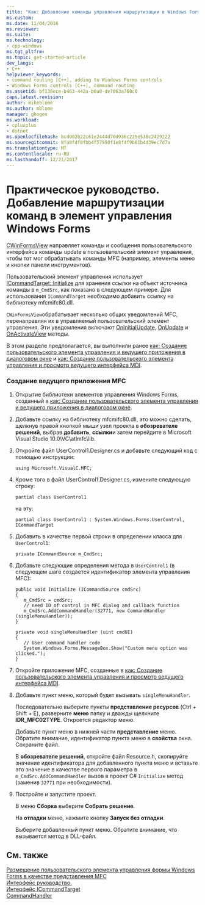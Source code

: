 ```yaml
---
title: "Как: Добавление команды управления маршрутизации в Windows Forms | Документы Microsoft"
ms.custom: 
ms.date: 11/04/2016
ms.reviewer: 
ms.suite: 
ms.technology:
- cpp-windows
ms.tgt_pltfrm: 
ms.topic: get-started-article
dev_langs:
- C++
helpviewer_keywords:
- command routing [C++], adding to Windows Forms controls
- Windows Forms controls [C++], command routing
ms.assetid: bf138ece-b463-442a-b0a0-de7063a760c0
caps.latest.revision: 
author: mikeblome
ms.author: mblome
manager: ghogen
ms.workload:
- cplusplus
- dotnet
ms.openlocfilehash: bcd082b22c61e2444d70d936c225e538c2429222
ms.sourcegitcommit: 8fa8fdf0fbb4f57950f1e8f4f9b81b4d39ec7d7a
ms.translationtype: MT
ms.contentlocale: ru-RU
ms.lasthandoff: 12/21/2017
---
```

# <a name="how-to-add-command-routing-to-the-windows-forms-control"></a>Практическое руководство. Добавление маршрутизации команд в элемент управления Windows Forms
[CWinFormsView](../mfc/reference/cwinformsview-class.md) направляет команды и сообщения пользовательского интерфейса команды update в пользовательский элемент управления, чтобы тот мог обрабатывать команды MFC (например, элементы меню и кнопки панели инструментов).  
  
 Пользовательский элемент управления использует [ICommandTarget::Initialize](../mfc/reference/icommandtarget-interface.md#initialize) для хранения ссылки на объект источника команды в `m_CmdSrc`, как показано в следующем примере. Для использования `ICommandTarget` необходимо добавить ссылку на библиотеку mfcmifc80.dll.  
  
 `CWinFormsView`обрабатывает несколько общих уведомлений MFC, перенаправляя их в управляемый пользовательский элемент управления. Эти уведомления включают [OnInitialUpdate](../mfc/reference/iview-interface.md#oninitialupdate), [OnUpdate](../mfc/reference/iview-interface.md#onupdate) и [OnActivateView](../mfc/reference/iview-interface.md#onactivateview) методы.  
  
 В этом разделе предполагается, вы выполнили ранее [как: Создание пользовательского элемента управления и ведущего приложения в диалоговом окне](../dotnet/how-to-create-the-user-control-and-host-in-a-dialog-box.md) и [как: Создание пользовательского элемента управления и просмотр ведущего интерфейса MDI](../dotnet/how-to-create-the-user-control-and-host-mdi-view.md).  
  
### <a name="to-create-the-mfc-host-application"></a>Создание ведущего приложения MFC  
  
1.  Открытие библиотеки элементов управления Windows Forms, созданный в [как: Создание пользовательского элемента управления и ведущего приложения в диалоговом окне](../dotnet/how-to-create-the-user-control-and-host-in-a-dialog-box.md).  
  
2.  Добавьте ссылку на библиотеку mfcmifc80.dll, это можно сделать, щелкнув правой кнопкой мыши узел проекта в **обозревателе решений**, выбрав **добавить**, **ссылки**и затем перейдите в Microsoft Visual Studio 10.0\VC\atlmfc\lib.  
  
3.  Откройте файл UserControl1.Designer.cs и добавьте следующий код с помощью инструкции:  
  
    ```  
    using Microsoft.VisualC.MFC;  
    ```  
  
4.  Кроме того в файл UserControl1.Designer.cs, измените следующую строку:  
  
    ```  
    partial class UserControl1  
    ```  
  
     на эту:  
  
    ```  
    partial class UserControl1 : System.Windows.Forms.UserControl, ICommandTarget  
    ```  
  
5.  Добавить в качестве первой строки в определении класса для `UserControl1`:  
  
    ```  
    private ICommandSource m_CmdSrc;  
    ```  
  
6.  Добавьте следующие определения метода в `UserControl1` (в следующем шаге создается идентификатор элемента управления MFC):  
  
    ```  
    public void Initialize (ICommandSource cmdSrc)  
    {  
       m_CmdSrc = cmdSrc;  
       // need ID of control in MFC dialog and callback function   
       m_CmdSrc.AddCommandHandler(32771, new CommandHandler (singleMenuHandler));  
    }  
  
    private void singleMenuHandler (uint cmdUI)  
    {  
       // User command handler code  
       System.Windows.Forms.MessageBox.Show("Custom menu option was clicked.");  
    }  
    ```  
  
7.  Откройте приложение MFC, созданные в [как: Создание пользовательского элемента управления и просмотр ведущего интерфейса MDI](../dotnet/how-to-create-the-user-control-and-host-mdi-view.md).  
  
8.  Добавьте пункт меню, который будет вызывать `singleMenuHandler`.  
  
     Последовательно выберите пункты **представление ресурсов** (Ctrl + Shift + E), разверните **меню** папку и дважды щелкните **IDR_MFC02TYPE**. Откроется редактор меню.  
  
     Добавьте пункт меню в нижней части **представление** меню. Обратите внимание, идентификатор пункта меню в **свойства** окна. Сохраните файл.  
  
     В **обозревателе решений**, откройте файл Resource.h, скопируйте значение идентификатора для добавленного пункта меню и вставьте это значение в качестве первого параметра в `m_CmdSrc.AddCommandHandler` вызов в проект C# `Initialize` метод (заменив `32771` при необходимости).  
  
9. Постройте и запустите проект.  
  
     В меню **Сборка** выберите **Собрать решение**.  
  
     На **отладки** меню, нажмите кнопку **Запуск без отладки**.  
  
     Выберите добавленный пункт меню. Обратите внимание, что вызывается метод в DLL-файл.  
  
## <a name="see-also"></a>См. также  
 [Размещение пользовательского элемента управления формы Windows Forms в качестве представления MFC](../dotnet/hosting-a-windows-forms-user-control-as-an-mfc-view.md)   
 [Интерфейс руководство.](../mfc/reference/icommandsource-interface.md)   
 [Интерфейс ICommandTarget](../mfc/reference/icommandtarget-interface.md)   
 [CommandHandler](http://msdn.microsoft.com/Library/22096734-e074-4aca-8523-4b15590109f9)